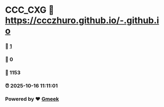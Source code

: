 # CCC_CXG :link: https://ccczhuro.github.io/-.github.io 
### :page_facing_up: [1](https://ccczhuro.github.io/-.github.io/tag.html) 
### :speech_balloon: 0 
### :hibiscus: 1153 
### :alarm_clock: 2025-10-16 11:11:01 
### Powered by :heart: [Gmeek](https://github.com/Meekdai/Gmeek)
